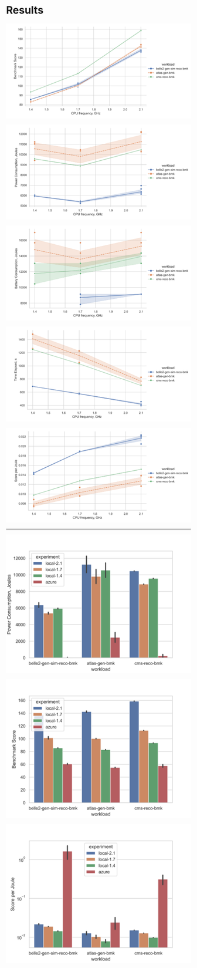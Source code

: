 # Results

![](https://raw.githubusercontent.com/andrii0yerko/ER-IPT-HACK_2023/main/report/figures/freq-score.svg)

![](https://raw.githubusercontent.com/andrii0yerko/ER-IPT-HACK_2023/main/report/figures/freq-joul.svg)

![](https://raw.githubusercontent.com/andrii0yerko/ER-IPT-HACK_2023/main/report/figures/freq-battery.svg)

![](https://raw.githubusercontent.com/andrii0yerko/ER-IPT-HACK_2023/main/report/figures/freq-time.svg)

![](https://raw.githubusercontent.com/andrii0yerko/ER-IPT-HACK_2023/main/report/figures/freq-score-per-joul.svg)

---

![](https://raw.githubusercontent.com/andrii0yerko/ER-IPT-HACK_2023/main/report/figures/experiment-joul.svg)

![](https://raw.githubusercontent.com/andrii0yerko/ER-IPT-HACK_2023/main/report/figures/experiment-score.svg)

![](https://raw.githubusercontent.com/andrii0yerko/ER-IPT-HACK_2023/main/report/figures/experiment-score-per-joule.svg)

